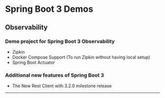 # Spring Boot 3 Demos

## Observability

### Demo project for Spring Boot 3 Observability

* Zipkin
* Docker Compose Support (To run Zipkin without having local setup)
* Spring Boot Actuator

### Additional new features of Spring Boot 3

* The New Rest Client with 3.2.0 milestone release

---
